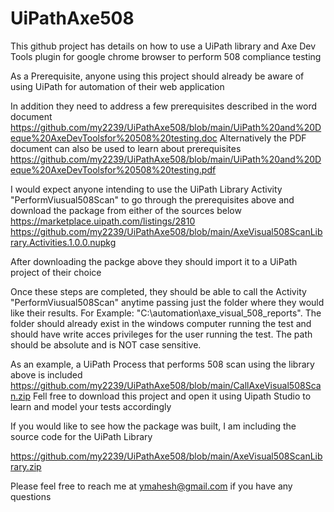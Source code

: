 # UiPathAxe508
This github project has details on how to use a UiPath library and Axe Dev Tools plugin for google chrome browser to perform 508 compliance testing

As a Prerequisite, anyone using this project should already be aware of using UiPath for automation of their web application

In addition they need to address a few prerequisites described in the word document https://github.com/my2239/UiPathAxe508/blob/main/UiPath%20and%20Deque%20AxeDevToolsfor%20508%20testing.doc
Alternatively the PDF document can also be used to learn about prerequisites
https://github.com/my2239/UiPathAxe508/blob/main/UiPath%20and%20Deque%20AxeDevToolsfor%20508%20testing.pdf

I would expect anyone intending to use the UiPath Library Activity "PerformViusual508Scan" to go through the prerequisites above and download the package from either of the sources below
https://marketplace.uipath.com/listings/2810
https://github.com/my2239/UiPathAxe508/blob/main/AxeVisual508ScanLibrary.Activities.1.0.0.nupkg

After downloading the packge above they should import it to a UiPath project of their choice

Once these steps are completed, they should be able to call the Activity "PerformViusual508Scan" anytime passing just the folder where they would like their results. 
For Example:  "C:\automation\axe_visual_508_reports". 
The folder should already exist in the windows computer running the test and should have write acces privileges for the user running the test.
The path should be absolute and is NOT case sensitive.

As an example, a UiPath Process that performs 508 scan using the library above is included
https://github.com/my2239/UiPathAxe508/blob/main/CallAxeVisual508Scan.zip
Fell free to download this project and open it using Uipath Studio to learn and model your tests accordingly

If you would like to see how the package was built, I am including the source code for the UiPath Library

https://github.com/my2239/UiPathAxe508/blob/main/AxeVisual508ScanLibrary.zip

Please feel free to reach me at ymahesh@gmail.com if you have any questions

